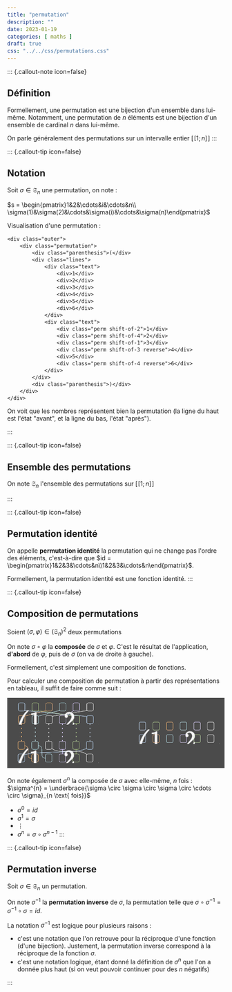 ```yaml
---
title: "permutation"
description: ""
date: 2023-01-19
categories: [ maths ]
draft: true
css: "../../css/permutations.css"
---
```


::: {.callout-note icon=false}
## Définition

Formellement, une permutation est une bijection d'un ensemble dans lui-même. Notamment, une permutation de $n$ éléments est une bijection d'un ensemble de cardinal $n$ dans lui-même.

On parle généralement des permutations sur un intervalle entier $[\![1; n]\!]$
:::


::: {.callout-tip icon=false}
## Notation

Soit $\sigma \in \mathfrak{S}_{n}$ une permutation, on note :

$s = \begin{pmatrix}1&2&\cdots&i&\cdots&n\\ \sigma(1)&\sigma(2)&\cdots&\sigma(i)&\cdots&\sigma(n)\end{pmatrix}$


Visualisation d'une permutation :

```{=html}
<div class="outer">
    <div class="permutation">
        <div class="parenthesis">(</div>
        <div class="lines">
            <div class="text">
                <div>1</div>
                <div>2</div>
                <div>3</div>
                <div>4</div>
                <div>5</div>
                <div>6</div>
            </div>
            <div class="text">
                <div class="perm shift-of-2">1</div>
                <div class="perm shift-of-4">2</div>
                <div class="perm shift-of-1">3</div>
                <div class="perm shift-of-3 reverse">4</div>
                <div>5</div>
                <div class="perm shift-of-4 reverse">6</div>
            </div>
        </div>
        <div class="parenthesis">)</div>
    </div>
</div>
```

On voit que les nombres représentent bien la permutation (la ligne du haut est l'état "avant", et la ligne du bas, l'état "après").

:::

::: {.callout-tip icon=false}
## Ensemble des permutations

On note $\mathfrak{S}_{n}$ l'ensemble des permutations sur $[\![1;n]\!]$

:::



::: {.callout-tip icon=false}
## Permutation identité

On appelle **permutation identité** la permutation qui ne change pas l'ordre des éléments, c'est-à-dire que $id = \begin{pmatrix}1&2&3&\cdots&n\\1&2&3&\cdots&n\end{pmatrix}$.

Formellement, la permutation identité est une fonction identité.
:::



::: {.callout-tip icon=false}
## Composition de permutations

Soient $(\sigma, \varphi) \in (\mathfrak{S}_{n})^{2}$ deux permutations

On note $\sigma \circ \varphi$ la **composée** de $\sigma$ et $\varphi$. C'est le résultat de l'application, **d'abord** de $\varphi$, puis de $\sigma$ (on va de droite à gauche).

Formellement, c'est simplement une composition de fonctions. 

Pour calculer une composition de permutation à partir des représentations en tableau, il suffit de faire comme suit :

![visualisation de la composition de permutations](_images/composition_de_permutations.excalidraw.svg)

On note également $\sigma^{n}$ la composée de $\sigma$ avec elle-même, $n$ fois : $\sigma^{n} = \underbrace{\sigma \circ \sigma \circ \sigma \circ \cdots \circ \sigma}_{n \text{ fois}}$
 - $\sigma^{0} = id$
 - $\sigma^{1} = \sigma$
 - $\vdots$
 - $\sigma^{n} = \sigma \circ \sigma^{n-1}$
:::

::: {.callout-tip icon=false}
## Permutation inverse

Soit $\sigma \in \mathfrak{S}_{n}$ un permutation.

On note $\sigma ^{-1}$ la **permutation inverse** de $\sigma$, la permutation telle que $\sigma \circ \sigma ^{-1} = \sigma ^{-1} \circ \sigma = id$.

La notation $\sigma ^{-1}$ est logique pour plusieurs raisons :
 - c'est une notation que l'on retrouve pour la réciproque d'une fonction (d'une bijection). Justement, la permutation inverse correspond à la réciproque de la fonction $\sigma$.
 - c'est une notation logique, étant donné la définition de $\sigma^{n}$ que l'on a donnée plus haut (si on veut pouvoir continuer pour des $n$ négatifs)

:::


